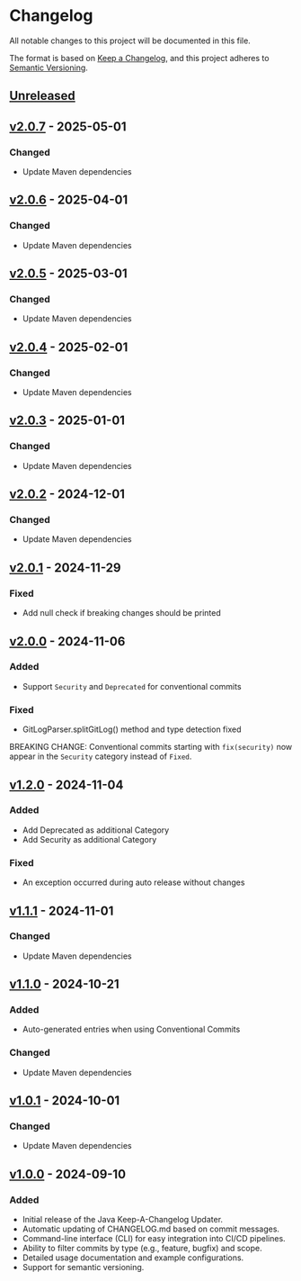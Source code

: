 # Changelog

All notable changes to this project will be documented in this file.

The format is based on [Keep a Changelog](https://keepachangelog.com/en/1.0.0/),
and this project adheres to [Semantic Versioning](https://semver.org/spec/v2.0.0.html).

## [Unreleased]

## [v2.0.7] - 2025-05-01
### Changed
- Update Maven dependencies

## [v2.0.6] - 2025-04-01
### Changed
- Update Maven dependencies

## [v2.0.5] - 2025-03-01
### Changed
- Update Maven dependencies

## [v2.0.4] - 2025-02-01
### Changed
- Update Maven dependencies

## [v2.0.3] - 2025-01-01
### Changed
- Update Maven dependencies

## [v2.0.2] - 2024-12-01
### Changed
- Update Maven dependencies

## [v2.0.1] - 2024-11-29
### Fixed
- Add null check if breaking changes should be printed

## [v2.0.0] - 2024-11-06
### Added
- Support `Security` and `Deprecated` for conventional commits

### Fixed
- GitLogParser.splitGitLog() method and type detection fixed

BREAKING CHANGE: Conventional commits starting with `fix(security)` now
appear in the `Security` category instead of `Fixed`.

## [v1.2.0] - 2024-11-04
### Added
- Add Deprecated as additional Category
- Add Security as additional Category

### Fixed
- An exception occurred during auto release without changes

## [v1.1.1] - 2024-11-01
### Changed
- Update Maven dependencies

## [v1.1.0] - 2024-10-21
### Added
- Auto-generated entries when using Conventional Commits

### Changed
- Update Maven dependencies

## [v1.0.1] - 2024-10-01
### Changed
- Update Maven dependencies

## [v1.0.0] - 2024-09-10
### Added
- Initial release of the Java Keep-A-Changelog Updater.
- Automatic updating of CHANGELOG.md based on commit messages.
- Command-line interface (CLI) for easy integration into CI/CD pipelines.
- Ability to filter commits by type (e.g., feature, bugfix) and scope.
- Detailed usage documentation and example configurations.
- Support for semantic versioning.

[unreleased]: https://github.com/kirbylink/java-keep-a-changelog-updater/compare/main...HEAD
[v2.0.7]: https://github.com/kirbylink/java-keep-a-changelog-updater/compare/v2.0.6...v2.0.7
[v2.0.6]: https://github.com/kirbylink/java-keep-a-changelog-updater/compare/v2.0.5...v2.0.6
[v2.0.5]: https://github.com/kirbylink/java-keep-a-changelog-updater/compare/v2.0.4...v2.0.5
[v2.0.4]: https://github.com/kirbylink/java-keep-a-changelog-updater/compare/v2.0.3...v2.0.4
[v2.0.3]: https://github.com/kirbylink/java-keep-a-changelog-updater/compare/v2.0.2...v2.0.3
[v2.0.2]: https://github.com/kirbylink/java-keep-a-changelog-updater/compare/v2.0.1...v2.0.2
[v2.0.1]: https://github.com/kirbylink/java-keep-a-changelog-updater/compare/v2.0.0...v2.0.1
[v2.0.0]: https://github.com/kirbylink/java-keep-a-changelog-updater/compare/v1.2.0...v2.0.0
[v1.2.0]: https://github.com/kirbylink/java-keep-a-changelog-updater/compare/v1.1.1...v1.2.0
[v1.1.1]: https://github.com/kirbylink/java-keep-a-changelog-updater/compare/v1.1.0...v1.1.1
[v1.1.0]: https://github.com/kirbylink/java-keep-a-changelog-updater/compare/v1.0.1...v1.1.0
[v1.0.1]: https://github.com/kirbylink/java-keep-a-changelog-updater/compare/v1.0.0...v1.0.1
[v1.0.0]: https://github.com/kirbylink/java-keep-a-changelog-updater/releases/tag/v1.0.0
